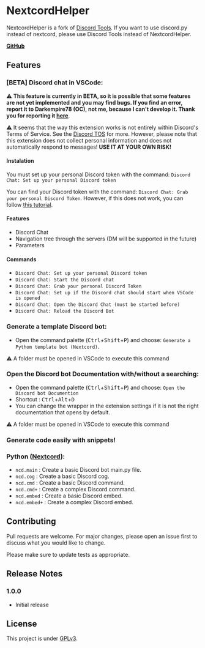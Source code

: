 # NextcordHelper

NextcordHelper is a fork of [Discord Tools](https://github.com/Darkempire78/Discord-Tools). If you want to use discord.py instead of nextcord, please use Discord Tools instead of NextcordHelper.

[**GitHub**](https://github.com/Pearoo-XD/NextcordHelper)

## Features

### [BETA] Discord chat in VSCode: 
⚠️ **This feature is currently in BETA, so it is possible that some features are not yet implemented and you may find bugs. If you find an error, report it to Darkempire78 (OC), not me, because I can't develop it. Thank you for reporting it [here](https://github.com/Darkempire78/Discord-Tools/issues/new)**.

⚠️ It seems that the way this extension works is not entirely within Discord's Terms of Service. See the [Discord TOS](https://discord.com/terms) for more.
However, please note that this extension does not collect personal information and does not automatically respond to messages! **USE IT AT YOUR OWN RISK!**

#### Instalation
You must set up your personal Discord token with the command: `Discord Chat: Set up your personal Discord token`

You can find your Discord token with the command: `Discord Chat: Grab your personal Discord Token`. However, if this does not work, you can follow [this tutorial](https://www.youtube.com/watch?v=YEgFvgg7ZPI).

#### Features
* Discord Chat
* Navigation tree through the servers (DM will be supported in the future)
* Parameters

#### Commands
* `Discord Chat: Set up your personal Discord token`
* `Discord Chat: Start the Discord chat`
* `Discord Chat: Grab your personal Discord Token`
* `Discord Chat: Set up if the Discord chat should start when VSCode is opened`
* `Discord Chat: Open the Discord Chat (must be started before)`
* `Discord Chat: Reload the Discord Bot`

### Generate a template Discord bot: 
- Open the command palette (<kbd>Ctrl</kbd>+<kbd>Shift</kbd>+<kbd>P</kbd>) and choose: `Generate a Pythom template bot (Nextcord)`.

⚠️ A folder must be opened in VSCode to execute this command


### Open the Discord bot Documentation with/without a searching:
- Open the command palette (<kbd>Ctrl</kbd>+<kbd>Shift</kbd>+<kbd>P</kbd>) and choose: `Open the Discord bot Documention`
- Shortcut : <kbd>Ctrl</kbd>+<kbd>Alt</kbd>+<kbd>D</kbd>
- You can change the wrapper in the extension settings if it is not the right documentation that opens by default.

⚠️ A folder must be opened in VSCode to execute this command

### Generate code easily with snippets!

### Python ([Nextcord](https://nextcord.readthedocs.io/en/latest/)):

- `ncd.main` : Create a basic Discord bot main.py file.
- `ncd.cog` : Create a basic Discord cog.
- `ncd.cmd` : Create a basic Discord command.
- `ncd.cmd+` : Create a complex Discord command.
- `ncd.embed` : Create a basic Discord embed.
- `ncd.embed+` : Create a complex Discord embed.

## Contributing

Pull requests are welcome. For major changes, please open an issue first to discuss what you would like to change.

Please make sure to update tests as appropriate.


## Release Notes

### 1.0.0
- Initial release


## License

This project is under [GPLv3](https://github.com/Pearoo-XD/NextcordHelper/LICENSE).
